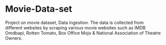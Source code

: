 # Movie-Data-set
Project on movie dataset, Data ingestion.
The data is collected from different websites by scraping various movie websites such as IMDB Omdbapi, Rotten Tomato, Box Office Mojo & National Association of Theatre Owners. 
